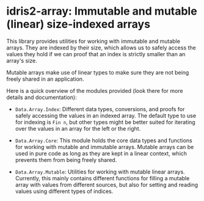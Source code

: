 # idris2-array: Immutable and mutable (linear) size-indexed arrays

This library provides utilities for working with immutable and mutable
arrays. They are indexed by their size, which allows us to safely access
the values they hold if we can proof that an index is strictly smaller
than an array's size.

Mutable arrays make use of linear types to make sure they are not
being freely shared in an application.

Here is a quick overview of the modules provided (look there for more
details and documentation):

* `Data.Array.Index`: Different data types, conversions, and proofs for
  safely accessing the values in an indexed array. The default type to
  use for indexing is `Fin n`, but other types might be better suited
  for iterating over the values in an array for the left or the right.

* `Data.Array.Core`: This module holds the core data types and functions
  for working with mutable and immutable arrays. Mutable arrays can be used
  in pure code as long as they are kept in a linear context, which
  prevents them from being freely shared.

* `Data.Array.Mutable`: Utilities for working with mutable linear arrays.
  Currently, this mainly contains different functions for filling a mutable
  array with values from different sources, but also for setting and reading
  values using different types of indices.
